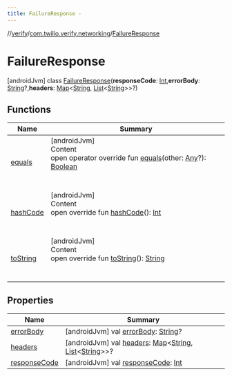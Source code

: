 ```yaml
---
title: FailureResponse -
---
```

//[verify](../../index.md)/[com.twilio.verify.networking](../index.md)/[FailureResponse](index.md)



# FailureResponse  
 [androidJvm] class [FailureResponse](index.md)(**responseCode**: [Int](https://kotlinlang.org/api/latest/jvm/stdlib/kotlin/-int/index.html),**errorBody**: [String](https://kotlinlang.org/api/latest/jvm/stdlib/kotlin/-string/index.html)?,**headers**: [Map](https://kotlinlang.org/api/latest/jvm/stdlib/kotlin.collections/-map/index.html)<[String](https://kotlinlang.org/api/latest/jvm/stdlib/kotlin/-string/index.html), [List](https://kotlinlang.org/api/latest/jvm/stdlib/kotlin.collections/-list/index.html)<[String](https://kotlinlang.org/api/latest/jvm/stdlib/kotlin/-string/index.html)>>?)   


## Functions  
  
|  Name|  Summary| 
|---|---|
| [equals](https://kotlinlang.org/api/latest/jvm/stdlib/kotlin/-any/equals.html)| [androidJvm]  <br>Content  <br>open operator override fun [equals](https://kotlinlang.org/api/latest/jvm/stdlib/kotlin/-any/equals.html)(other: [Any](https://kotlinlang.org/api/latest/jvm/stdlib/kotlin/-any/index.html)?): [Boolean](https://kotlinlang.org/api/latest/jvm/stdlib/kotlin/-boolean/index.html)  <br><br><br>
| [hashCode](https://kotlinlang.org/api/latest/jvm/stdlib/kotlin/-any/hash-code.html)| [androidJvm]  <br>Content  <br>open override fun [hashCode](https://kotlinlang.org/api/latest/jvm/stdlib/kotlin/-any/hash-code.html)(): [Int](https://kotlinlang.org/api/latest/jvm/stdlib/kotlin/-int/index.html)  <br><br><br>
| [toString](https://kotlinlang.org/api/latest/jvm/stdlib/kotlin/-any/to-string.html)| [androidJvm]  <br>Content  <br>open override fun [toString](https://kotlinlang.org/api/latest/jvm/stdlib/kotlin/-any/to-string.html)(): [String](https://kotlinlang.org/api/latest/jvm/stdlib/kotlin/-string/index.html)  <br><br><br>


## Properties  
  
|  Name|  Summary| 
|---|---|
| [errorBody](index.md#com.twilio.verify.networking/FailureResponse/errorBody/#/PointingToDeclaration/)|  [androidJvm] val [errorBody](index.md#com.twilio.verify.networking/FailureResponse/errorBody/#/PointingToDeclaration/): [String](https://kotlinlang.org/api/latest/jvm/stdlib/kotlin/-string/index.html)?   <br>
| [headers](index.md#com.twilio.verify.networking/FailureResponse/headers/#/PointingToDeclaration/)|  [androidJvm] val [headers](index.md#com.twilio.verify.networking/FailureResponse/headers/#/PointingToDeclaration/): [Map](https://kotlinlang.org/api/latest/jvm/stdlib/kotlin.collections/-map/index.html)<[String](https://kotlinlang.org/api/latest/jvm/stdlib/kotlin/-string/index.html), [List](https://kotlinlang.org/api/latest/jvm/stdlib/kotlin.collections/-list/index.html)<[String](https://kotlinlang.org/api/latest/jvm/stdlib/kotlin/-string/index.html)>>?   <br>
| [responseCode](index.md#com.twilio.verify.networking/FailureResponse/responseCode/#/PointingToDeclaration/)|  [androidJvm] val [responseCode](index.md#com.twilio.verify.networking/FailureResponse/responseCode/#/PointingToDeclaration/): [Int](https://kotlinlang.org/api/latest/jvm/stdlib/kotlin/-int/index.html)   <br>

